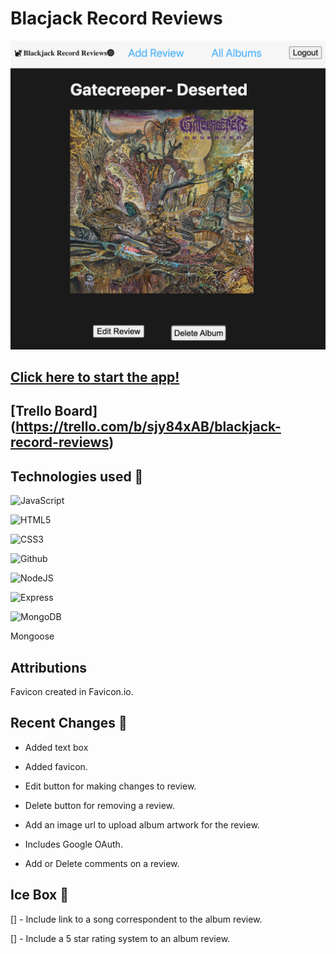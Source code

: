 # Blacjack Record Reviews

![A music reviews app](public/images/BRR.png)


## [Click here to start the app!](https://blackjackrecordreviews.fly.dev/)

## [Trello Board] (https://trello.com/b/sjy84xAB/blackjack-record-reviews) 

## Technologies used 💾
![JavaScript](https://img.shields.io/badge/JavaScript-323330?style=for-the-badge&logo=javascript&logoColor=F7DF1E)

![HTML5](https://img.shields.io/badge/HTML5-E34F26?style=for-the-badge&logo=html5&logoColor=white)

![CSS3](https://img.shields.io/badge/CSS3-1572B6?style=for-the-badge&logo=css3&logoColor=white)

![Github](https://img.shields.io/badge/GitHub-100000?style=for-the-badge&logo=github&logoColor=white)

![NodeJS](https://img.shields.io/badge/Node.js-339933?style=for-the-badge&logo=nodedotjs&logoColor=white)

![Express](https://img.shields.io/badge/Express.js-000000?style=for-the-badge&logo=express&logoColor=white)

![MongoDB](https://img.shields.io/badge/MongoDB-4EA94B?style=for-the-badge&logo=mongodb&logoColor=white)

Mongoose



## Attributions
  Favicon created in Favicon.io.  

## Recent Changes 🧹
- Added text box

- Added favicon.

- Edit button for making changes to review.

- Delete button for removing a review.

- Add an image url to upload album artwork for the review.

- Includes Google OAuth.

- Add or Delete comments on a review.

## Ice Box 🧊

[] - Include link to a song correspondent to the album review. 

[] - Include a 5 star rating system to an album review.


